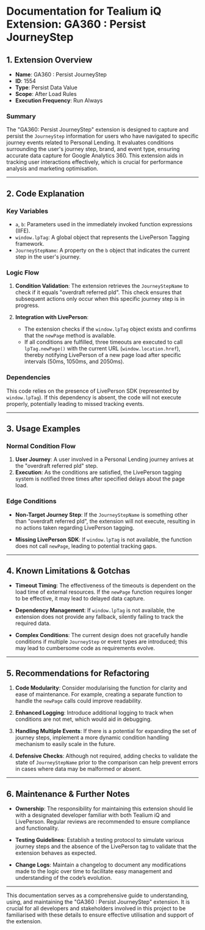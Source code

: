 # Documentation for Tealium iQ Extension: GA360 : Persist JourneyStep

## 1. Extension Overview

- **Name**: GA360 : Persist JourneyStep
- **ID**: 1554
- **Type**: Persist Data Value
- **Scope**: After Load Rules
- **Execution Frequency**: Run Always

### Summary
The "GA360: Persist JourneyStep" extension is designed to capture and persist the `JourneyStep` information for users who have navigated to specific journey events related to Personal Lending. It evaluates conditions surrounding the user's journey step, brand, and event type, ensuring accurate data capture for Google Analytics 360. This extension aids in tracking user interactions effectively, which is crucial for performance analysis and marketing optimisation.

---

## 2. Code Explanation

### Key Variables

- `a`, `b`: Parameters used in the immediately invoked function expressions (IIFE).
- `window.lpTag`: A global object that represents the LivePerson Tagging framework.
- `JourneyStepName`: A property on the `b` object that indicates the current step in the user's journey.

### Logic Flow

1. **Condition Validation**: The extension retrieves the `JourneyStepName` to check if it equals "overdraft referred pld". This check ensures that subsequent actions only occur when this specific journey step is in progress.
  
2. **Integration with LivePerson**: 
   - The extension checks if the `window.lpTag` object exists and confirms that the `newPage` method is available.
   - If all conditions are fulfilled, three timeouts are executed to call `lpTag.newPage()` with the current URL (`window.location.href`), thereby notifying LivePerson of a new page load after specific intervals (50ms, 1050ms, and 2050ms).

### Dependencies
This code relies on the presence of LivePerson SDK (represented by `window.lpTag`). If this dependency is absent, the code will not execute properly, potentially leading to missed tracking events.

---

## 3. Usage Examples

### Normal Condition Flow

1. **User Journey**: A user involved in a Personal Lending journey arrives at the "overdraft referred pld" step.
2. **Execution**: As the conditions are satisfied, the LivePerson tagging system is notified three times after specified delays about the page load.

### Edge Conditions

- **Non-Target Journey Step**: If the `JourneyStepName` is something other than "overdraft referred pld", the extension will not execute, resulting in no actions taken regarding LivePerson tagging.
  
- **Missing LivePerson SDK**: If `window.lpTag` is not available, the function does not call `newPage`, leading to potential tracking gaps.

---

## 4. Known Limitations & Gotchas

- **Timeout Timing**: The effectiveness of the timeouts is dependent on the load time of external resources. If the `newPage` function requires longer to be effective, it may lead to delayed data capture.
  
- **Dependency Management**: If `window.lpTag` is not available, the extension does not provide any fallback, silently failing to track the required data.

- **Complex Conditions**: The current design does not gracefully handle conditions if multiple `JourneyStep` or event types are introduced; this may lead to cumbersome code as requirements evolve.

---

## 5. Recommendations for Refactoring

1. **Code Modularity**: Consider modularising the function for clarity and ease of maintenance. For example, creating a separate function to handle the `newPage` calls could improve readability.
  
2. **Enhanced Logging**: Introduce additional logging to track when conditions are not met, which would aid in debugging.

3. **Handling Multiple Events**: If there is a potential for expanding the set of journey steps, implement a more dynamic condition handling mechanism to easily scale in the future.

4. **Defensive Checks**: Although not required, adding checks to validate the state of `JourneyStepName` prior to the comparison can help prevent errors in cases where data may be malformed or absent.

---

## 6. Maintenance & Further Notes

- **Ownership**: The responsibility for maintaining this extension should lie with a designated developer familiar with both Tealium iQ and LivePerson. Regular reviews are recommended to ensure compliance and functionality.

- **Testing Guidelines**: Establish a testing protocol to simulate various journey steps and the absence of the LivePerson tag to validate that the extension behaves as expected.

- **Change Logs**: Maintain a changelog to document any modifications made to the logic over time to facilitate easy management and understanding of the code’s evolution.

---

This documentation serves as a comprehensive guide to understanding, using, and maintaining the "GA360 : Persist JourneyStep" extension. It is crucial for all developers and stakeholders involved in this project to be familiarised with these details to ensure effective utilisation and support of the extension.